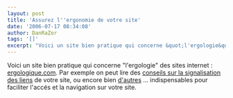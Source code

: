 ```yaml
---
layout: post
title: 'Assurez l''ergonomie de votre site'
date: '2006-07-17 08:34:08'
author: DanRaZor
tags: '[]'
excerpt: "Voici un site bien pratique qui concerne &quot;l'ergologie&quot; des sites internet : [ergologique.com](http://www.ergologique.com).     \nPar exemple on peut lire des [conseils sur la signalisation des liens](http://www.ergologique.com/conseils/conseils.php?id_tip=808) de votre site,   ou encore bien      …"
---
```


Voici un site bien pratique qui concerne &quot;l'ergologie&quot; des sites internet : [ergologique.com](http://www.ergologique.com).
Par exemple on peut lire des [conseils sur la signalisation des liens](http://www.ergologique.com/conseils/conseils.php?id_tip=808) de votre site,   ou encore bien [d'autres](http://www.ergologique.com/conseils/) ... indispensables pour faciliter l'accés et la navigation sur votre site.
